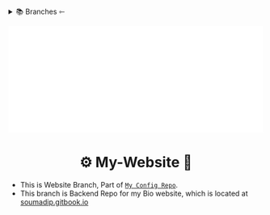 <details>
  <summary>📚 Branches ⇽</summary>
 
- [🏠 Home][1]
- [💻 dotfiles][2]
- [🌐 Website][3]*
<!-- - **🗜 Home Server  -** [HERE][2] -->
</details>

![Welcome][wcm]

<h1 align="center">⚙️ My-Website 🔧 </h1>

- This is Website Branch, Part of [`My Config Repo`][1].
- This branch is Backend Repo for my Bio website, which is located at [soumadip.gitbook.io][4]


<!-- ________________LINKS_____________________ -->

[wcm]:https://raw.githubusercontent.com/soymadip/Dotfiles/Website/Assets/welcome.gif
[1]:https://github.com/soymadip/Dotfiles#%EF%B8%8F-my-configs--
[2]:https://github.com/soymadip/Dotfiles/tree/dotfies#%EF%B8%8F-my-dotfiles--  
[3]:#%EF%B8%8F-my-website--
[4]:https://github.com/soymadip/Dotfiles/tree/Home-server##%EF%B8%8F-my-home-server--
[5]:https://soumadip.gitbook.io
